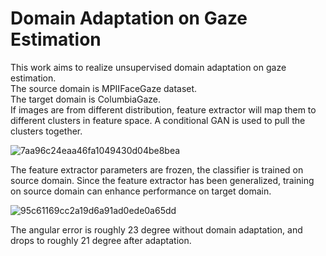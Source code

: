 # Domain Adaptation on Gaze Estimation
This work aims to realize unsupervised domain adaptation on gaze estimation.  
The source domain is MPIIFaceGaze dataset.   
The target domain is ColumbiaGaze.  
If images are from different distribution, feature extractor will map them to different clusters in feature space. A conditional GAN is used to pull the clusters together.

![7aa96c24eaa46fa1049430d04be8bea](https://user-images.githubusercontent.com/87518590/173186927-18a22587-8433-4ada-a5a8-3bf96ac8cbb5.png)

The feature extractor parameters are frozen, the classifier is trained on source domain.
Since the feature extractor has been generalized, training on source domain can enhance performance on target domain.

![95c61169cc2a19d6a91ad0ede0a65dd](https://user-images.githubusercontent.com/87518590/173186910-fa266fa8-fd47-4591-9784-69955d840ee7.png)

The angular error is roughly 23 degree without domain adaptation, and drops to roughly 21 degree after adaptation.
